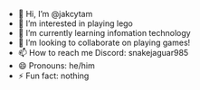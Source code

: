 - 👋 Hi, I’m @jakcytam
- 👀 I’m interested in playing lego
- 🌱 I’m currently learning infomation technology
- 💞️ I’m looking to collaborate on playing games!
- 📫 How to reach me Discord: snakejaguar985
- 😄 Pronouns: he/him
- ⚡ Fun fact: nothing

<!---
jakcytam/jakcytam is a ✨ special ✨ repository because its `README.md` (this file) appears on your GitHub profile.
You can click the Preview link to take a look at your changes.
--->
